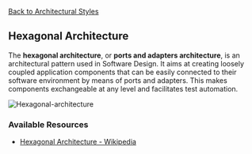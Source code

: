 [Back to Architectural Styles](08-architectural-styles.md)
## Hexagonal Architecture

The **hexagonal architecture**, or **ports and adapters architecture**, is an architectural pattern used in Software Design. It aims at creating loosely coupled application components that can be easily connected to their software environment by means of ports and adapters. This makes components exchangeable at any level and facilitates test automation.

![Hexagonal-architecture](hexagonal_architecture.png)
### Available Resources

- [Hexagonal Architecture - Wikipedia](https://en.wikipedia.org/wiki/Hexagonal_architecture_(software))